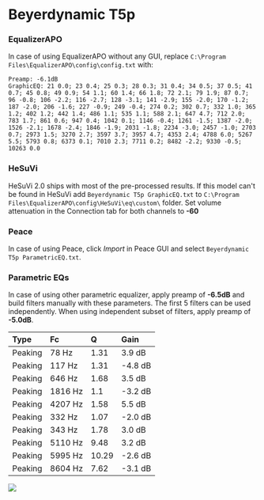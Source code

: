 # Beyerdynamic T5p

### EqualizerAPO
In case of using EqualizerAPO without any GUI, replace `C:\Program Files\EqualizerAPO\config\config.txt`
with:
```
Preamp: -6.1dB
GraphicEQ: 21 0.0; 23 0.4; 25 0.3; 28 0.3; 31 0.4; 34 0.5; 37 0.5; 41 0.7; 45 0.8; 49 0.9; 54 1.1; 60 1.4; 66 1.8; 72 2.1; 79 1.9; 87 0.7; 96 -0.8; 106 -2.2; 116 -2.7; 128 -3.1; 141 -2.9; 155 -2.0; 170 -1.2; 187 -2.0; 206 -1.6; 227 -0.9; 249 -0.4; 274 0.2; 302 0.7; 332 1.0; 365 1.2; 402 1.2; 442 1.4; 486 1.1; 535 1.1; 588 2.1; 647 4.7; 712 2.0; 783 1.7; 861 0.6; 947 0.4; 1042 0.1; 1146 -0.4; 1261 -1.5; 1387 -2.0; 1526 -2.1; 1678 -2.4; 1846 -1.9; 2031 -1.8; 2234 -3.0; 2457 -1.0; 2703 0.7; 2973 1.5; 3270 2.7; 3597 3.7; 3957 4.7; 4353 2.4; 4788 6.0; 5267 5.5; 5793 0.8; 6373 0.1; 7010 2.3; 7711 0.2; 8482 -2.2; 9330 -0.5; 10263 0.0
```

### HeSuVi
HeSuVi 2.0 ships with most of the pre-processed results. If this model can't be found in HeSuVi add
`Beyerdynamic T5p GraphicEQ.txt` to `C:\Program Files\EqualizerAPO\config\HeSuVi\eq\custom\` folder.
Set volume attenuation in the Connection tab for both channels to **-60**

### Peace
In case of using Peace, click *Import* in Peace GUI and select `Beyerdynamic T5p ParametricEQ.txt`.

### Parametric EQs
In case of using other parametric equalizer, apply preamp of **-6.5dB** and build filters manually
with these parameters. The first 5 filters can be used independently.
When using independent subset of filters, apply preamp of **-5.0dB**.

| Type    | Fc      |     Q | Gain    |
|:--------|:--------|:------|:--------|
| Peaking | 78 Hz   |  1.31 | 3.9 dB  |
| Peaking | 117 Hz  |  1.31 | -4.8 dB |
| Peaking | 646 Hz  |  1.68 | 3.5 dB  |
| Peaking | 1816 Hz |  1.1  | -3.2 dB |
| Peaking | 4207 Hz |  1.58 | 5.5 dB  |
| Peaking | 332 Hz  |  1.07 | -2.0 dB |
| Peaking | 343 Hz  |  1.78 | 3.0 dB  |
| Peaking | 5110 Hz |  9.48 | 3.2 dB  |
| Peaking | 5995 Hz | 10.29 | -2.6 dB |
| Peaking | 8604 Hz |  7.62 | -3.1 dB |

![](https://raw.githubusercontent.com/jaakkopasanen/AutoEq/master/results/innerfidelity/sbaf-serious/Beyerdynamic%20T5p/Beyerdynamic%20T5p.png)